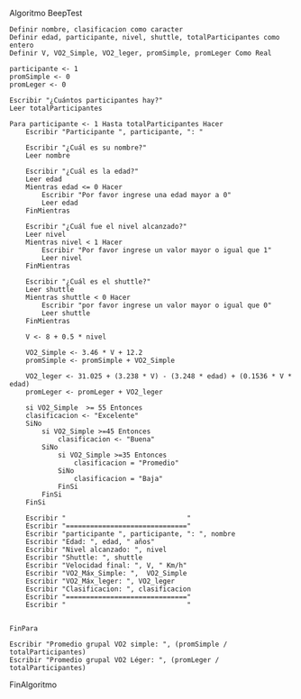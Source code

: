 Algoritmo BeepTest

    Definir nombre, clasificacion como caracter
    Definir edad, participante, nivel, shuttle, totalParticipantes como entero 
    Definir V, VO2_Simple, VO2_leger, promSimple, promLeger Como Real

    participante <- 1
    promSimple <- 0
    promLeger <- 0
    
    Escribir "¿Cuántos participantes hay?"
    Leer totalParticipantes

    Para participante <- 1 Hasta totalParticipantes Hacer
        Escribir "Participante ", participante, ": "

        Escribir "¿Cuál es su nombre?"
        Leer nombre 

        Escribir "¿Cuál es la edad?" 
        Leer edad 
        Mientras edad <= 0 Hacer 
            Escribir "Por favor ingrese una edad mayor a 0"
            Leer edad
        FinMientras

        Escribir "¿Cuál fue el nivel alcanzado?"
        Leer nivel 
        Mientras nivel < 1 Hacer 
            Escribir "Por favor ingrese un valor mayor o igual que 1"
            Leer nivel
        FinMientras

        Escribir "¿Cuál es el shuttle?" 
        Leer shuttle
        Mientras shuttle < 0 Hacer
            Escribir "por favor ingrese un valor mayor o igual que 0"
            Leer shuttle
        FinMientras 

        V <- 8 + 0.5 * nivel

        VO2_Simple <- 3.46 * V + 12.2
        promSimple <- promSimple + VO2_Simple

        VO2_leger <- 31.025 + (3.238 * V) - (3.248 * edad) + (0.1536 * V * edad)
        promLeger <- promLeger + VO2_leger

        si VO2_Simple  >= 55 Entonces
		clasificacion <- "Excelente"
        SiNo
            si VO2_Simple >=45 Entonces
                clasificacion <- "Buena"
            SiNo
                si VO2_Simple >=35 Entonces
                    clasificacion = "Promedio"
                SiNo
                    clasificacion = "Baja"                   
                FinSi
            FinSi
        FinSi
      
        Escribir "                              "
        Escribir "=============================="
        Escribir "participante ", participante, ": ", nombre
        Escribir "Edad: ", edad, " años"
        Escribir "Nivel alcanzado: ", nivel
        Escribir "Shuttle: ", shuttle
        Escribir "Velocidad final: ", V, " Km/h"
        Escribir "VO2_Máx_Simple: ",  VO2_Simple
        Escribir "VO2_Máx_leger: ", VO2_leger  
        Escribir "Clasificacion: ", clasificacion
        Escribir "=============================="
        Escribir "                              "

        
    FinPara

    Escribir "Promedio grupal VO2 simple: ", (promSimple / totalParticipantes)
    Escribir "Promedio grupal VO2 Léger: ", (promLeger / totalParticipantes)


FinAlgoritmo


